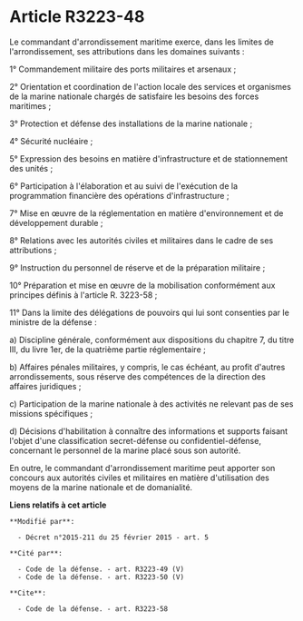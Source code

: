 # Article R3223-48

Le commandant d'arrondissement maritime exerce, dans les limites de l'arrondissement, ses attributions dans les domaines
suivants : 

1° Commandement militaire des ports militaires et arsenaux ; 

2° Orientation et coordination de l'action locale des services et organismes de la marine nationale chargés de satisfaire les
besoins des forces maritimes ; 

3° Protection et défense des installations de la marine nationale ; 

4° Sécurité nucléaire ; 

5° Expression des besoins en matière d'infrastructure et de stationnement des unités ; 

6° Participation à l'élaboration et au suivi de l'exécution de la programmation financière des opérations d'infrastructure ; 

7° Mise en œuvre de la réglementation en matière d'environnement et de développement durable ; 

8° Relations avec les autorités civiles et militaires dans le cadre de ses attributions ; 

9° Instruction du personnel de réserve et de la préparation militaire ; 

10° Préparation et mise en œuvre de la mobilisation conformément aux principes définis à l'article R. 3223-58 ; 

11° Dans la limite des délégations de pouvoirs qui lui sont consenties par le ministre de la défense : 

a) Discipline générale, conformément aux dispositions du chapitre 7, du titre III, du livre 1er, de la quatrième partie
réglementaire ; 

b) Affaires pénales militaires, y compris, le cas échéant, au profit d'autres arrondissements, sous réserve des compétences
de la direction des affaires juridiques ; 

c) Participation de la marine nationale à des activités ne relevant pas de ses missions spécifiques ; 

d) Décisions d'habilitation à connaître des informations et supports faisant l'objet d'une classification secret-défense ou
confidentiel-défense, concernant le personnel de la marine placé sous son autorité. 

En outre, le commandant d'arrondissement maritime peut apporter son concours aux autorités civiles et militaires en matière
d'utilisation des moyens de la marine nationale et de domanialité.

**Liens relatifs à cet article**

	**Modifié par**:

	  - Décret n°2015-211 du 25 février 2015 - art. 5

	**Cité par**:

	  - Code de la défense. - art. R3223-49 (V)
	  - Code de la défense. - art. R3223-50 (V)

	**Cite**:

	  - Code de la défense. - art. R3223-58
